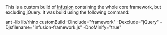 This is a custom build of [Infusion](http://github.com/fluid-project/infusion) containing the whole core framework, but excluding jQuery. It was build using the following command:

ant -lib lib/rhino customBuild -Dinclude="framework" -Dexclude="jQuery" -Djsfilename="infusion-framework.js" -DnoMinify="true"